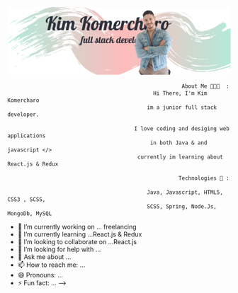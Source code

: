 
![](WebDevloper.png)


                                                           
                                                           About Me 👨🏽‍💻  :
                                                  Hi There, I'm Kim Komercharo
                                                im a junior full stack developer.
                                                
                                            I love coding and desiging web applications
                                                 in both Java & and javascript </>
                                             currently im learning about React.js & Redux
                                                 
                                                          Technologies 🤖 :
                                                          
                                                Java, Javascript, HTML5, CSS3 , SCSS,
                                                SCSS, Spring, Node.Js, MongoDb, MySQL
                                                




- 🔭 I’m currently working on ... freelancing
- 🌱 I’m currently learning ...React.js & Redux
- 👯 I’m looking to collaborate on ...React.js
- 🤔 I’m looking for help with ...
- 💬 Ask me about ...
- 📫 How to reach me: ...
- 😄 Pronouns: ...
- ⚡ Fun fact: ...
-->
